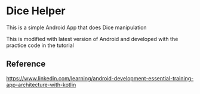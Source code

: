 # Dice Helper

This is a simple Android App that does Dice manipulation

This is modified with latest version of Android and developed with the practice code in the tutorial

##  Reference

https://www.linkedin.com/learning/android-development-essential-training-app-architecture-with-kotlin
